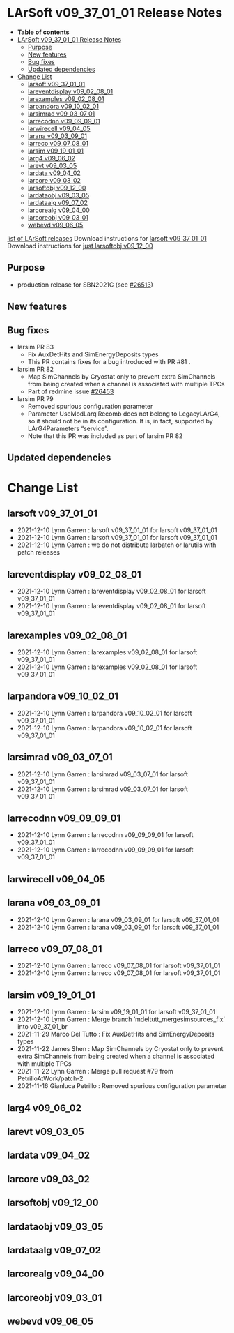 LArSoft v09\_37\_01\_01 Release Notes
=============================================================================

-   **Table of contents**
-   [LArSoft v09\_37\_01\_01 Release Notes](#LArSoft-v09_37_01_01-Release-Notes)
    -   [Purpose](#Purpose)
    -   [New features](#New-features)
    -   [Bug fixes](#Bug-fixes)
    -   [Updated dependencies](#Updated-dependencies)
-   [Change List](#Change-List)
    -   [larsoft v09\_37\_01\_01](#larsoft-v09_37_01_01)
    -   [lareventdisplay v09\_02\_08\_01](#lareventdisplay-v09_02_08_01)
    -   [larexamples v09\_02\_08\_01](#larexamples-v09_02_08_01)
    -   [larpandora v09\_10\_02\_01](#larpandora-v09_10_02_01)
    -   [larsimrad v09\_03\_07\_01](#larsimrad-v09_03_07_01)
    -   [larrecodnn v09\_09\_09\_01](#larrecodnn-v09_09_09_01)
    -   [larwirecell v09\_04\_05](#larwirecell-v09_04_05)
    -   [larana v09\_03\_09\_01](#larana-v09_03_09_01)
    -   [larreco v09\_07\_08\_01](#larreco-v09_07_08_01)
    -   [larsim v09\_19\_01\_01](#larsim-v09_19_01_01)
    -   [larg4 v09\_06\_02](#larg4-v09_06_02)
    -   [larevt v09\_03\_05](#larevt-v09_03_05)
    -   [lardata v09\_04\_02](#lardata-v09_04_02)
    -   [larcore v09\_03\_02](#larcore-v09_03_02)
    -   [larsoftobj v09\_12\_00](#larsoftobj-v09_12_00)
    -   [lardataobj v09\_03\_05](#lardataobj-v09_03_05)
    -   [lardataalg v09\_07\_02](#lardataalg-v09_07_02)
    -   [larcorealg v09\_04\_00](#larcorealg-v09_04_00)
    -   [larcoreobj v09\_03\_01](#larcoreobj-v09_03_01)
    -   [webevd v09\_06\_05](#webevd-v09_06_05)

[list of LArSoft releases](LArSoft_release_list)
Download instructions for [larsoft v09\_37\_01\_01](http://scisoft.fnal.gov/scisoft/bundles/larsoft/v09_37_01_01/larsoft-v09_37_01_01.html)
Download instructions for [just larsoftobj v09\_12\_00](http://scisoft.fnal.gov/scisoft/bundles/larsoftobj/v09_12_00/larsoftobj-v09_12_00.html)

Purpose
--------------------

-   production release for SBN2021C (see [\#26513](/redmine/issues/26513 "Support: LArSoft patch for SBN2021C production (Closed)"))

New features
------------------------------

Bug fixes
------------------------

-   larsim PR 83
    -   Fix AuxDetHits and SimEnergyDeposits types
    -   This PR contains fixes for a bug introduced with PR \#81 .
-   larsim PR 82
    -   Map SimChannels by Cryostat only to prevent extra SimChannels from being created when a channel is associated with multiple TPCs
    -   Part of redmine issue [\#26453](/redmine/issues/26453 "Bug: Incorrect SimChannel Instantiation in SimDriftElectrons_modules.cc (Closed)")
-   larsim PR 79
    -   Removed spurious configuration parameter
    -   Parameter UseModLarqlRecomb does not belong to LegacyLArG4, so it should not be in its configuration.
        It is, in fact, supported by LArG4Parameters “service”.
    -   Note that this PR was included as part of larsim PR 82

Updated dependencies
----------------------------------------------

Change List
============================

larsoft v09\_37\_01\_01
-------------------------------------------------

-   2021-12-10 Lynn Garren : larsoft v09\_37\_01\_01 for larsoft v09\_37\_01\_01
-   2021-12-10 Lynn Garren : larsoft v09\_37\_01\_01 for larsoft v09\_37\_01\_01
-   2021-12-10 Lynn Garren : we do not distribute larbatch or larutils with patch releases

lareventdisplay v09\_02\_08\_01
-----------------------------------------------------------------

-   2021-12-10 Lynn Garren : lareventdisplay v09\_02\_08\_01 for larsoft v09\_37\_01\_01
-   2021-12-10 Lynn Garren : lareventdisplay v09\_02\_08\_01 for larsoft v09\_37\_01\_01

larexamples v09\_02\_08\_01
---------------------------------------------------------

-   2021-12-10 Lynn Garren : larexamples v09\_02\_08\_01 for larsoft v09\_37\_01\_01
-   2021-12-10 Lynn Garren : larexamples v09\_02\_08\_01 for larsoft v09\_37\_01\_01

larpandora v09\_10\_02\_01
-------------------------------------------------------

-   2021-12-10 Lynn Garren : larpandora v09\_10\_02\_01 for larsoft v09\_37\_01\_01
-   2021-12-10 Lynn Garren : larpandora v09\_10\_02\_01 for larsoft v09\_37\_01\_01

larsimrad v09\_03\_07\_01
-----------------------------------------------------

-   2021-12-10 Lynn Garren : larsimrad v09\_03\_07\_01 for larsoft v09\_37\_01\_01
-   2021-12-10 Lynn Garren : larsimrad v09\_03\_07\_01 for larsoft v09\_37\_01\_01

larrecodnn v09\_09\_09\_01
-------------------------------------------------------

-   2021-12-10 Lynn Garren : larrecodnn v09\_09\_09\_01 for larsoft v09\_37\_01\_01
-   2021-12-10 Lynn Garren : larrecodnn v09\_09\_09\_01 for larsoft v09\_37\_01\_01

larwirecell v09\_04\_05
--------------------------------------------------

larana v09\_03\_09\_01
-----------------------------------------------

-   2021-12-10 Lynn Garren : larana v09\_03\_09\_01 for larsoft v09\_37\_01\_01
-   2021-12-10 Lynn Garren : larana v09\_03\_09\_01 for larsoft v09\_37\_01\_01

larreco v09\_07\_08\_01
-------------------------------------------------

-   2021-12-10 Lynn Garren : larreco v09\_07\_08\_01 for larsoft v09\_37\_01\_01
-   2021-12-10 Lynn Garren : larreco v09\_07\_08\_01 for larsoft v09\_37\_01\_01

larsim v09\_19\_01\_01
-----------------------------------------------

-   2021-12-10 Lynn Garren : larsim v09\_19\_01\_01 for larsoft v09\_37\_01\_01
-   2021-12-10 Lynn Garren : Merge branch ‘mdeltutt\_mergesimsources\_fix’ into v09\_37\_01\_br
-   2021-11-29 Marco Del Tutto : Fix AuxDetHits and SimEnergyDeposits types
-   2021-11-22 James Shen : Map SimChannels by Cryostat only to prevent extra SimChannels from being created when a channel is associated with multiple TPCs
-   2021-11-22 Lynn Garren : Merge pull request \#79 from PetrilloAtWork/patch-2
-   2021-11-16 Gianluca Petrillo : Removed spurious configuration parameter

larg4 v09\_06\_02
--------------------------------------

larevt v09\_03\_05
----------------------------------------

lardata v09\_04\_02
------------------------------------------

larcore v09\_03\_02
------------------------------------------

larsoftobj v09\_12\_00
------------------------------------------------

lardataobj v09\_03\_05
------------------------------------------------

lardataalg v09\_07\_02
------------------------------------------------

larcorealg v09\_04\_00
------------------------------------------------

larcoreobj v09\_03\_01
------------------------------------------------

webevd v09\_06\_05
----------------------------------------
